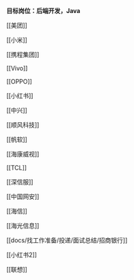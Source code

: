 
**目标岗位：后端开发，Java**

[[美团]]

[[小米]]

[[携程集团]]

[[Vivo]]

[[OPPO]]

[[小红书]]

[[中兴]]

[[顺风科技]]

[[帆软]]

[[海康威视]]


[[TCL]]



[[深信服]]


[[中国网安]]


[[海信]]

[[海光信息]]


[[docs/找工作准备/投递/面试总结/招商银行]]


[[小红书2]]




[[联想]]

